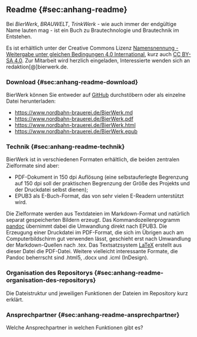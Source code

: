 ## Readme {#sec:anhang-readme}

Bei *BierWerk*, *BRAUWELT*, *TrinkWerk* - wie auch immer der endgültige Name lauten mag - ist ein Buch zu Brautechnologie und Brautechnik im Entstehen.

Es ist erhältlich unter der Creative Commons Lizenz [Namensnennung - Weitergabe unter gleichen Bedingungen 4.0 International](https://creativecommons.org/licenses/by-sa/4.0/deed.de), kurz auch [CC BY-SA 4.0](https://creativecommons.org/licenses/by-sa/4.0/deed.de).
Zur Mitarbeit wird herzlich eingeladen, Interessierte wenden sich an redaktion[@]bierwerk.de.

### Download {#sec:anhang-readme-download}

BierWerk können Sie entweder auf [GitHub](https://github.com/) durchstöbern oder als einzelne Datei herunterladen:

* https://www.nordbahn-brauerei.de/BierWerk.md
* https://www.nordbahn-brauerei.de/BierWerk.pdf
* https://www.nordbahn-brauerei.de/BierWerk.html
* https://www.nordbahn-brauerei.de/BierWerk.epub

### Technik {#sec:anhang-readme-technik}

BierWerk ist in verschiedenen Formaten erhältlich, die beiden zentralen Zielformate sind aber:

* PDF-Dokument in 150 dpi Auflösung (eine selbstauferlegte Begrenzung auf 150 dpi soll der praktischen Begrenzung der Größe des Projekts und der Druckdatei selbst dienen);
* EPUB3 als E-Buch-Format, das von sehr vielen E-Readern unterstützt wird.

Die Zielformate werden aus Textdateien im Markdown-Format und natürlich separat gespeicherten Bildern erzeugt.
Das Kommandozeilenprogramm [pandoc](https://pandoc.org/) übernimmt dabei die Umwandlung direkt nach EPUB3.
Die Erzeugung einer Druckdatei im PDF-Format, die sich im Übrigen auch am Computerbildschirm gut verwenden lässt, geschieht erst nach Umwandlung der Markdown-Quellen nach .tex. 
Das Textsatzsystem [LaTeX](https://www.latex-project.org/) erstellt aus dieser Datei die PDF-Datei.
Weitere vielleicht interessante Formate, die Pandoc beherrscht sind .html5, .docx und .icml (InDesign).

### Organisation des Repositorys {#sec:anhang-readme-organisation-des-repositorys}

Die Dateistruktur und jeweiligen Funktionen der Dateien im Repository kurz erklärt.

### Ansprechpartner {#sec:anhang-readme-ansprechpartner}

Welche Ansprechpartner in welchen Funktionen gibt es?

